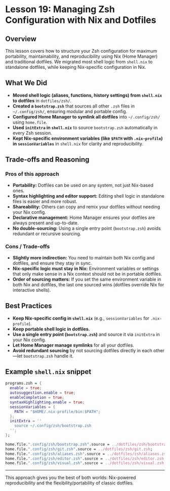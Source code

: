 # Lesson 19: Managing Zsh Configuration with Nix and Dotfiles

## Overview
This lesson covers how to structure your Zsh configuration for maximum portability, maintainability, and reproducibility using Nix (Home Manager) and traditional dotfiles. We migrated most shell logic from `shell.nix` to standalone dotfiles, while keeping Nix-specific configuration in Nix.

## What We Did
- **Moved shell logic (aliases, functions, history settings) from `shell.nix` to dotfiles** in `dotfiles/zsh/`.
- **Created a `bootstrap.zsh`** that sources all other `.zsh` files in `~/.config/zsh/`, ensuring modular and portable config.
- **Configured Home Manager to symlink all dotfiles** into `~/.config/zsh/` using `home.file`.
- **Used `initExtra` in `shell.nix`** to source `bootstrap.zsh` automatically in every Zsh session.
- **Kept Nix-specific environment variables (like `$PATH` with `.nix-profile`) in `sessionVariables`** in `shell.nix` for clarity and reproducibility.

## Trade-offs and Reasoning
### Pros of this approach
- **Portability:** Dotfiles can be used on any system, not just Nix-based ones.
- **Syntax highlighting and editor support:** Editing shell logic in standalone files is easier and more robust.
- **Shareability:** Others can copy and remix your dotfiles without needing your Nix config.
- **Declarative management:** Home Manager ensures your dotfiles are always present and up-to-date.
- **No double-sourcing:** Using a single entry point (`bootstrap.zsh`) avoids redundant or recursive sourcing.

### Cons / Trade-offs
- **Slightly more indirection:** You need to maintain both Nix config and dotfiles, and ensure they stay in sync.
- **Nix-specific logic must stay in Nix:** Environment variables or settings that only make sense in a Nix context should not be in portable dotfiles.
- **Order of sourcing matters:** If you set the same environment variable in both Nix and dotfiles, the last one sourced wins (dotfiles override Nix for interactive shells).

## Best Practices
- **Keep Nix-specific config in `shell.nix`** (e.g., `sessionVariables` for `.nix-profile`).
- **Keep portable shell logic in dotfiles.**
- **Use a single entry point (`bootstrap.zsh`)** and source it via `initExtra` in your Nix config.
- **Let Home Manager manage symlinks** for all your dotfiles.
- **Avoid redundant sourcing** by not sourcing dotfiles directly in each other—let `bootstrap.zsh` handle it.

## Example `shell.nix` snippet
```nix
programs.zsh = {
  enable = true;
  autosuggestion.enable = true;
  enableCompletion = true;
  syntaxHighlighting.enable = true;
  sessionVariables = {
    PATH = "$HOME/.nix-profile/bin:$PATH";
  };
  initExtra = ''
    source ~/.config/zsh/bootstrap.zsh
  '';
};

home.file.".config/zsh/bootstrap.zsh".source = ../dotfiles/zsh/bootstrap.zsh;
home.file.".config/zsh/git.zsh".source = ../dotfiles/zsh/git.zsh;
home.file.".config/zsh/aliases.zsh".source = ../dotfiles/zsh/aliases.zsh;
home.file.".config/zsh/editor.zsh".source = ../dotfiles/zsh/editor.zsh;
home.file.".config/zsh/visual.zsh".source = ../dotfiles/zsh/visual.zsh;
```

---

This approach gives you the best of both worlds: Nix-powered reproducibility and the flexibility/portability of classic dotfiles.
